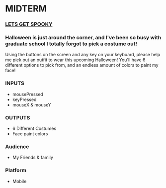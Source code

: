 # MIDTERM

### [LETS GET SPOOKY](https://artdelolo.github.io/CIM640/Homework/p5/SpookyDigitalSelfie)

### Halloween is just around the corner, and I've been so busy with graduate school I totally forgot to pick a costume out!

 Using the buttons on the screen and any key on your keyboard, please help me pick out an outfit to wear this upcoming Halloween! You'll have 6 different options to pick from, and an endless amount of colors to paint my face!

 ### INPUTS
 * mousePressed
 * keyPressed
 * mouseX & mouseY

 ### OUTPUTS
 * 6 Different Costumes
 * Face paint colors

 ### Audience
 * My Friends & family

 ### Platform
 * Mobile
